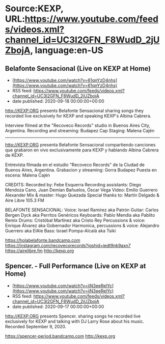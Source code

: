 # Source:KEXP, URL:https://www.youtube.com/feeds/videos.xml?channel_id=UC3I2GFN_F8WudD_2jUZbojA, language:en-US

## Belafonte Sensacional (Live on KEXP at Home)
 - [https://www.youtube.com/watch?v=61qnYzD4nhs](https://www.youtube.com/watch?v=61qnYzD4nhs)
 - RSS feed: https://www.youtube.com/feeds/videos.xml?channel_id=UC3I2GFN_F8WudD_2jUZbojA
 - date published: 2020-09-18 00:00:00+00:00

http://KEXP.ORG presents Belafonte Sensacional sharing songs they recorded live exclusively for KEXP and speaking KEXP's Albina Cabrera.

Interview filmed at the "Recoveco Records" studio in Buenos Aires City, Argentina.
Recording and streaming: Budapez Cap
Staging: Malena Cajén

-------
http://KEXP.ORG presenta Belafonte Sensacional compartiendo canciones que grabaron en vivo exclusivamente para KEXP y hablando Albina Cabrera de KEXP.

Entrevista filmada en el estudio "Recoveco Records" de la Ciudad de Buenos Aires, Argentina.
Grabacion y streaming: Gorra Budapez
Puesta en escena: Malena Cajén

CREDITS:
Recorded by: Febe Esquerra
Recording assistants: Diego Mendoza Cano, Juan Demian Bañuelos, Óscar Vega
Video: Emilio Guerrero Alexander
Mix & master: Hugo Quezada
Special thanks to: Martín Delgado & Aire Libre 105.3 FM

BELAFONTE SENSACIONAL:
Voice: Israel Ramírez aka Patrón
Guitar: Carlos Bergen Dyck aka Perritos Genéricos
Keyboards: Pablo Mendía aka Pablito Remix
Drums: Cristóbal Martínez aka Cristo Rey
Percussions & voice: Enrique Álvarez aka Gobernador
Harmonica, percussions & voice: Alejandro Guerrero aka ElAle
Bass: Israel Pompa-Alcalá aka Tsiki

https://holabelafonte.bandcamp.com
https://instagram.com/recovecorecords?igshid=iedt9nk9axn7
https://airelibre.fm
http://kexp.org

## Spencer. - Full Performance (Live on KEXP at Home)
 - [https://www.youtube.com/watch?v=iiN3eeRelYc](https://www.youtube.com/watch?v=iiN3eeRelYc)
 - RSS feed: https://www.youtube.com/feeds/videos.xml?channel_id=UC3I2GFN_F8WudD_2jUZbojA
 - date published: 2020-09-17 00:00:00+00:00

http://KEXP.ORG presents Spencer. sharing songs he recorded live exclusively for KEXP and talking with DJ Larry Rose about his music. Recorded September 9, 2020. 

https://spencer-period.bandcamp.com
http://kexp.org

